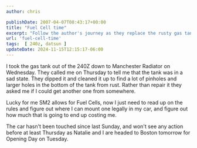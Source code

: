 ```yaml
---
author: chris

publishDate: 2007-04-07T08:43:17+00:00
title: "Fuel Cell time"
excerpt: "Follow the author's journey as they replace the rusty gas tank of their 240Z with an SM2-allowed fuel cell, navigating rules and costs."
url: 'fuel-cell-time'
tags:  [ 240z, datsun ] 
updateDate: 2024-11-15T12:15:17-06:00
---
```


I took the gas tank out of the 240Z down to Manchester Radiator on Wednesday. They called me on Thursday to tell me that the tank was in a sad state. They dipped it and cleaned it up to find a lot of pinholes and larger holes in the bottom of the tank from rust. Rather than repair it they asked me if I could get another one from somewhere.

Lucky for me SM2 allows for Fuel Cells, now I just need to read up on the rules and figure out where I can mount one legally in my car, and figure out how much that is going to end up costing me.

The car hasn't been touched since last Sunday, and won't see any action before at least Thursday as Natalie and I are headed to Boston tomorrow for Opening Day on Tuesday.

